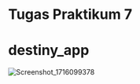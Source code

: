 # Tugas Praktikum 7
# destiny_app

![Screenshot_1716099378](https://github.com/asfiansaputra/Prak_PBM/assets/162483878/025f0f30-922f-44b1-b160-be741afcf9d5)

